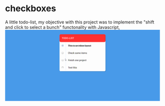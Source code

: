 # checkboxes
A little todo-list, my objective with this project was to implement the "shift and click to select a bunch" functonality with Javascript,
<br>
![](https://github.com/EyderACM/checkboxes/blob/master/todoist.gif)
